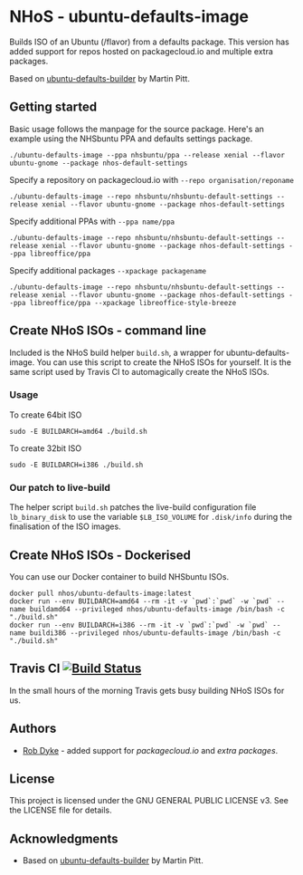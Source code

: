 # NHoS - ubuntu-defaults-image

Builds ISO of an Ubuntu (/flavor) from a defaults package. This version has added support for repos hosted on packagecloud.io and multiple extra packages.

Based on [ubuntu-defaults-builder](https://launchpad.net/ubuntu/xenial/+package/ubuntu-defaults-builder) by Martin Pitt.

## Getting started

Basic usage follows the manpage for the source package. Here's an example using the NHSbuntu PPA and defaults settings package.

```
./ubuntu-defaults-image --ppa nhsbuntu/ppa --release xenial --flavor ubuntu-gnome --package nhos-default-settings
```

Specify a repository on packagecloud.io with `--repo organisation/reponame`

```
./ubuntu-defaults-image --repo nhsbuntu/nhsbuntu-default-settings --release xenial --flavor ubuntu-gnome --package nhos-default-settings
```

Specify additional PPAs with `--ppa name/ppa`

```
./ubuntu-defaults-image --repo nhsbuntu/nhsbuntu-default-settings --release xenial --flavor ubuntu-gnome --package nhos-default-settings --ppa libreoffice/ppa
```

Specify additional packages `--xpackage packagename`

```
./ubuntu-defaults-image --repo nhsbuntu/nhsbuntu-default-settings --release xenial --flavor ubuntu-gnome --package nhos-default-settings --ppa libreoffice/ppa --xpackage libreoffice-style-breeze
```

## Create NHoS ISOs - command line

Included is the NHoS build helper `build.sh`, a wrapper for ubuntu-defaults-image. You can use this script to create the NHoS ISOs for yourself. It is the same script used by Travis CI to automagically create the NHoS ISOs.

### Usage

To create 64bit ISO

    sudo -E BUILDARCH=amd64 ./build.sh

To create 32bit ISO

    sudo -E BUILDARCH=i386 ./build.sh

### Our patch to live-build

The helper script `build.sh` patches the live-build configuration file `lb_binary_disk` to use the variable `$LB_ISO_VOLUME` for `.disk/info` during the finalisation of the ISO images.

## Create NHoS ISOs - Dockerised

You can use our Docker container to build NHSbuntu ISOs.

```
docker pull nhos/ubuntu-defaults-image:latest
docker run --env BUILDARCH=amd64 --rm -it -v `pwd`:`pwd` -w `pwd` --name buildamd64 --privileged nhos/ubuntu-defaults-image /bin/bash -c "./build.sh"
docker run --env BUILDARCH=i386 --rm -it -v `pwd`:`pwd` -w `pwd` --name buildi386 --privileged nhos/ubuntu-defaults-image /bin/bash -c "./build.sh"
```

## Travis CI [![Build Status](https://travis-ci.org/nhos-project/ubuntu-defaults-image.svg?branch=master)](https://travis-ci.org/nhos-project/ubuntu-defaults-image)

In the small hours of the morning Travis gets busy building NHoS ISOs for us.

## Authors

- [Rob Dyke](https://github.com/robdyke) - added support for _packagecloud.io_ and _extra packages_.

## License

This project is licensed under the GNU GENERAL PUBLIC LICENSE v3. See the LICENSE file for details.

## Acknowledgments

- Based on [ubuntu-defaults-builder](https://launchpad.net/ubuntu/xenial/+package/ubuntu-defaults-builder) by Martin Pitt.
